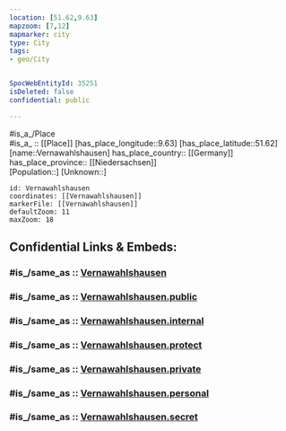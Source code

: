 ```yaml
---
location: [51.62,9.63] 
mapzoom: [7,12] 
mapmarker: city 
type: City
tags:
- geo/City


SpocWebEntityId: 35251
isDeleted: false
confidential: public

---
```

#is_a_/Place  
#is_a_ :: [[Place]] 
[has_place_longitude::9.63] 
[has_place_latitude::51.62] 
[name::Vernawahlshausen] 
has_place_country:: [[Germany]]  
has_place_province:: [[Niedersachsen]]  
[Population::] 
[Unknown::] 


```leaflet
id: Vernawahlshausen
coordinates: [[Vernawahlshausen]] 
markerFile: [[Vernawahlshausen]] 
defaultZoom: 11 
maxZoom: 18
```


## Confidential Links & Embeds: 

### #is_/same_as :: [Vernawahlshausen](/_Standards/Earth/Continent/Europe/Europe~Central/Germany/Germany~West/Hessen/counties~Hessen/Kassel-Kreis/cities~Kassel/Wahlsburg/bboroughs~Wahlsburg/Vernawahlshausen.md) 

### #is_/same_as :: [Vernawahlshausen.public](/_public/Earth/Continent/Europe/Europe~Central/Germany/Germany~West/Hessen/counties~Hessen/Kassel-Kreis/cities~Kassel/Wahlsburg/bboroughs~Wahlsburg/Vernawahlshausen.public.md) 

### #is_/same_as :: [Vernawahlshausen.internal](/_internal/Earth/Continent/Europe/Europe~Central/Germany/Germany~West/Hessen/counties~Hessen/Kassel-Kreis/cities~Kassel/Wahlsburg/bboroughs~Wahlsburg/Vernawahlshausen.internal.md) 

### #is_/same_as :: [Vernawahlshausen.protect](/_protect/Earth/Continent/Europe/Europe~Central/Germany/Germany~West/Hessen/counties~Hessen/Kassel-Kreis/cities~Kassel/Wahlsburg/bboroughs~Wahlsburg/Vernawahlshausen.protect.md) 

### #is_/same_as :: [Vernawahlshausen.private](/_private/Earth/Continent/Europe/Europe~Central/Germany/Germany~West/Hessen/counties~Hessen/Kassel-Kreis/cities~Kassel/Wahlsburg/bboroughs~Wahlsburg/Vernawahlshausen.private.md) 

### #is_/same_as :: [Vernawahlshausen.personal](/_personal/Earth/Continent/Europe/Europe~Central/Germany/Germany~West/Hessen/counties~Hessen/Kassel-Kreis/cities~Kassel/Wahlsburg/bboroughs~Wahlsburg/Vernawahlshausen.personal.md) 

### #is_/same_as :: [Vernawahlshausen.secret](/_secret/Earth/Continent/Europe/Europe~Central/Germany/Germany~West/Hessen/counties~Hessen/Kassel-Kreis/cities~Kassel/Wahlsburg/bboroughs~Wahlsburg/Vernawahlshausen.secret.md)

